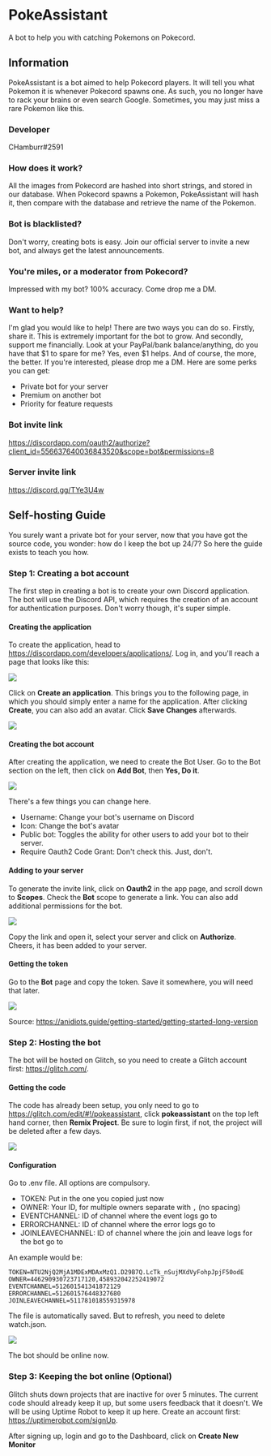 # PokeAssistant
A bot to help you with catching Pokemons on Pokecord.
## Information
PokeAssistant is a bot aimed to help Pokecord players. It will tell you what Pokemon it is whenever Pokecord spawns one. As such, you no longer have to rack your brains or even search Google. Sometimes, you may just miss a rare Pokemon like this.
### Developer
CHamburr#2591
### How does it work?
All the images from Pokecord are hashed into short strings, and stored in our database. When Pokecord spawns a Pokemon, PokeAssistant will hash it, then compare with the database and retrieve the name of the Pokemon.
### Bot is blacklisted?
Don't worry, creating bots is easy. Join our official server to invite a new bot, and always get the latest announcements.
### You're miles, or a moderator from Pokecord?
Impressed with my bot? 100% accuracy. Come drop me a DM.
### Want to help?
I'm glad you would like to help! There are two ways you can do so.
Firstly, share it. This is extremely important for the bot to grow.
And secondly, support me financially. Look at your PayPal/bank balance/anything, do you have that $1 to spare for me? Yes, even $1 helps. And of course, the more, the better. If you're interested, please drop me a DM. 
Here are some perks you can get:
- Private bot for your server
- Premium on another bot
- Priority for feature requests
### Bot invite link
https://discordapp.com/oauth2/authorize?client_id=556637640036843520&scope=bot&permissions=8
### Server invite link
https://discord.gg/TYe3U4w

## Self-hosting Guide
You surely want a private bot for your server, now that you have got the source code, you wonder: how do I keep the bot up 24/7?
So here the guide exists to teach you how.
### Step 1: Creating a bot account
The first step in creating a bot is to create your own Discord application. The bot will use the Discord API, which requires the creation of an account for authentication purposes. Don't worry though, it's super simple.
#### Creating the application
To create the application, head to https://discordapp.com/developers/applications/. Log in, and you'll reach a page that looks like this:

![](assets/1.png)

Click on **Create an application**. This brings you to the following page, in which you should simply enter a name for the application. After clicking **Create**, you can also add an avatar. Click **Save Changes** afterwards.

![](assets/2.png)

#### Creating the bot account
After creating the application, we need to create the Bot User. Go to the Bot section on the left, then click on **Add Bot**, then **Yes, Do it**.

![](assets/3.png)

There's a few things you can change here. 
- Username: Change your bot's username on Discord
- Icon: Change the bot's avatar
- Public bot: Toggles the ability for other users to add your bot to their server.
- Require Oauth2 Code Grant: Don't check this. Just, don't.
#### Adding to your server
To generate the invite link, click on **Oauth2** in the app page, and scroll down to **Scopes**. Check the **Bot** scope to generate a link. You can also add additional permissions for the bot.

![](assets/4.png)

Copy the link and open it, select your server and click on **Authorize**. Cheers, it has been added to your server.
#### Getting the token
Go to the **Bot** page and copy the token. Save it somewhere, you will need that later.

![](assets/5.png)

Source: https://anidiots.guide/getting-started/getting-started-long-version
### Step 2: Hosting the bot
The bot will be hosted on Glitch, so you need to create a Glitch account first: https://glitch.com/.
#### Getting the code
The code has already been setup, you only need to go to https://glitch.com/edit/#!/pokeassistant, click **pokeassistant** on the top left hand corner, then **Remix Project**. Be sure to login first, if not, the project will be deleted after a few days.

![](assets/6.png)

#### Configuration
Go to .env file. All options are compulsory.
- TOKEN: Put in the one you copied just now
- OWNER: Your ID, for multiple owners separate with `,` (no spacing)
- EVENTCHANNEL: ID of channel where the event logs go to
- ERRORCHANNEL: ID of channel where the error logs go to
- JOINLEAVECHANNEL: ID of channel where the join and leave logs for the bot go to

An example would be:
```
TOKEN=NTU2NjQ2MjA1MDExMDAxMzQ1.D29B7Q.LcTk_nSujMXdVyFohpJpjF50odE
OWNER=446290930723717120,458932042252419072
EVENTCHANNEL=512601541341872129
ERRORCHANNEL=512601576448327680
JOINLEAVECHANNEL=511781018559315978
```
The file is automatically saved. But to refresh, you need to delete watch.json.

![](assets/7.png)

The bot should be online now.

### Step 3: Keeping the bot online (Optional)
Glitch shuts down projects that are inactive for over 5 minutes. The current code should already keep it up, but some users feedback that it doesn't. We will be using Uptime Robot to keep it up here. Create an account first: https://uptimerobot.com/signUp.

After signing up, login and go to the Dashboard, click on **Create New Monitor**
